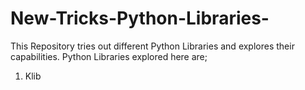 # New-Tricks-Python-Libraries-

This Repository tries out different Python Libraries and explores their capabilities. 
Python Libraries explored here are;
1. Klib 
